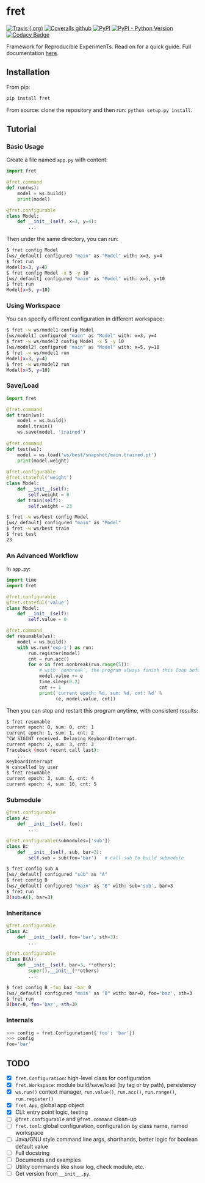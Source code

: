 # fret

[![Travis (.org)](https://img.shields.io/travis/yxonic/fret.svg)](https://travis-ci.org/yxonic/fret)
[![Coveralls github](https://img.shields.io/coveralls/github/yxonic/fret.svg)](https://coveralls.io/github/yxonic/fret?branch=master)
[![PyPI](https://img.shields.io/pypi/v/fret.svg)](https://pypi.python.org/pypi/fret)
[![PyPI - Python Version](https://img.shields.io/pypi/pyversions/fret.svg)](https://pypi.python.org/pypi/fret)
[![Codacy Badge](https://api.codacy.com/project/badge/Grade/ff562ae2605d4f8da891cfd943de19e4)](https://www.codacy.com/app/yxonic/fret?utm_source=github.com&amp;utm_medium=referral&amp;utm_content=yxonic/fret&amp;utm_campaign=Badge_Grade)

Framework for Reproducible ExperimenTs. Read on for a quick guide. Full documentation [here](https://yxonic.github.io/fret/index.html).

## Installation
From pip:
```sh
pip install fret
```

From source: clone the repository and then run: `python setup.py install`.

## Tutorial

### Basic Usage

Create a file named `app.py` with content:
```python
import fret

@fret.command
def run(ws):
    model = ws.build()
    print(model)

@fret.configurable
class Model:
    def __init__(self, x=3, y=4):
        ...
```

Then under the same directory, you can run: 
```sh
$ fret config Model
[ws/_default] configured "main" as "Model" with: x=3, y=4
$ fret run
Model(x=3, y=4)
$ fret config Model -x 5 -y 10
[ws/_default] configured "main" as "Model" with: x=5, y=10
$ fret run
Model(x=5, y=10)
```

### Using Workspace

You can specify different configuration in different workspace:
```sh
$ fret -w ws/model1 config Model
[ws/model1] configured "main" as "Model" with: x=3, y=4
$ fret -w ws/model2 config Model -x 5 -y 10
[ws/model2] configured "main" as "Model" with: x=5, y=10
$ fret -w ws/model1 run
Model(x=3, y=4)
$ fret -w ws/model2 run
Model(x=5, y=10)
```

### Save/Load

```python
import fret

@fret.command
def train(ws):
    model = ws.build()
    model.train()
    ws.save(model, 'trained')
    
@fret.command
def test(ws):
    model = ws.load('ws/best/snapshot/main.trained.pt')
    print(model.weight)
    
@fret.configurable
@fret.stateful('weight')
class Model:
    def __init__(self):
        self.weight = 0
    def train(self):
        self.weight = 23
```

```sh
$ fret -w ws/best config Model
[ws/_default] configured "main" as "Model"
$ fret -w ws/best train
$ fret test
23
```

### An Advanced Workflow

In `app.py`:
```python
import time
import fret

@fret.configurable
@fret.stateful('value')
class Model:
    def __init__(self):
        self.value = 0

@fret.command
def resumable(ws):
    model = ws.build()
    with ws.run('exp-1') as run:
        run.register(model)
        cnt = run.acc()
        for e in fret.nonbreak(run.range(5)):
            # with `nonbreak`, the program always finish this loop before exit
            model.value += e
            time.sleep(0.2)
            cnt += 1
            print('current epoch: %d, sum: %d, cnt: %d' %
                  (e, model.value, cnt))
```

Then you can stop and restart this program anytime, with consistent results:
```sh
$ fret resumable
current epoch: 0, sum: 0, cnt: 1
current epoch: 1, sum: 1, cnt: 2
^CW SIGINT received. Delaying KeyboardInterrupt.
current epoch: 2, sum: 3, cnt: 3
Traceback (most recent call last):
    ...
KeyboardInterrupt
W cancelled by user
$ fret resumable
current epoch: 3, sum: 6, cnt: 4
current epoch: 4, sum: 10, cnt: 5
```

### Submodule
```python
@fret.configurable
class A:
    def __init__(self, foo):
        ...

@fret.configurable(submodules=['sub'])
class B:
    def __init__(self, sub, bar=3):
        self.sub = sub(foo='bar')   # call sub to build submodule
```

```sh
$ fret config sub A
[ws/_default] configured "sub" as "A"
$ fret config B
[ws/_default] configured "main" as "B" with: sub='sub', bar=3
$ fret run
B(sub=A(), bar=3)
```

### Inheritance
```python
@fret.configurable
class A:
    def __init__(self, foo='bar', sth=3):
        ...

@fret.configurable
class B(A):
    def __init__(self, bar=3, **others):
        super().__init__(**others)
        ...
```

```sh
$ fret config B -foo baz -bar 0
[ws/_default] configured "main" as "B" with: bar=0, foo='baz', sth=3
$ fret run
B(bar=0, foo='baz', sth=3)
```

### Internals
```python
>>> config = fret.Configuration({'foo': 'bar'})
>>> config
foo='bar'
```

## TODO
- [x]   `fret.Configuration`: high-level class for configuration
- [x]   `fret.Workspace`: module build/save/load (by tag or by path), persistency
- [x]   `ws.run()` context manager, `run.value()`, `run.acc()`, `run.range()`, `run.register()`
- [x]   `fret.App`, global app object
- [x]   CLI: entry point logic, testing
- [ ]   `@fret.configurable` and `@fret.command` clean-up
- [ ]   `fret.toml`: global configuration, configuration by class name, named workspace
- [ ]   Java/GNU style command line args, shorthands, better logic for boolean default value
- [ ]   Full docstring
- [ ]   Documents and examples
- [ ]   Utility commands like show log, check module, etc.
- [ ]   Get version from `__init__.py`.
